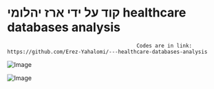 #                                                                                                                                          קוד על ידי ארז יהלומי    healthcare databases analysis  
		                                      Codes are in link: https://github.com/Erez-Yahalomi/---healthcare-databases-analysis
 ![Image](https://github.com/user-attachments/assets/2c5080fd-0dc9-47c2-9a61-eaeff387be4b)

![Image](https://github.com/user-attachments/assets/f9282357-b0cb-4cb5-8732-c136d7c8dafb)
